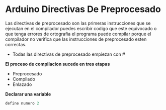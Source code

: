 # Arduino Directivas De Preprocesado

Las directivas de preprocesado son las primeras instrucciones que se ejecutan en el compilador puedes escribir codigo que este equivocado o que tenga errores de ortografia el programa puede compilar porque el compilador no verifica que las instrucciones de preprocesado esten correctas.

* Todas las directivas de preprocesado empiezan con # 

**El proceso de compilacion sucede en tres etapas**

* Preprocesado
* Compilado
* Enlazado

**Declarar una variable**
```c++
define numero 2
```
